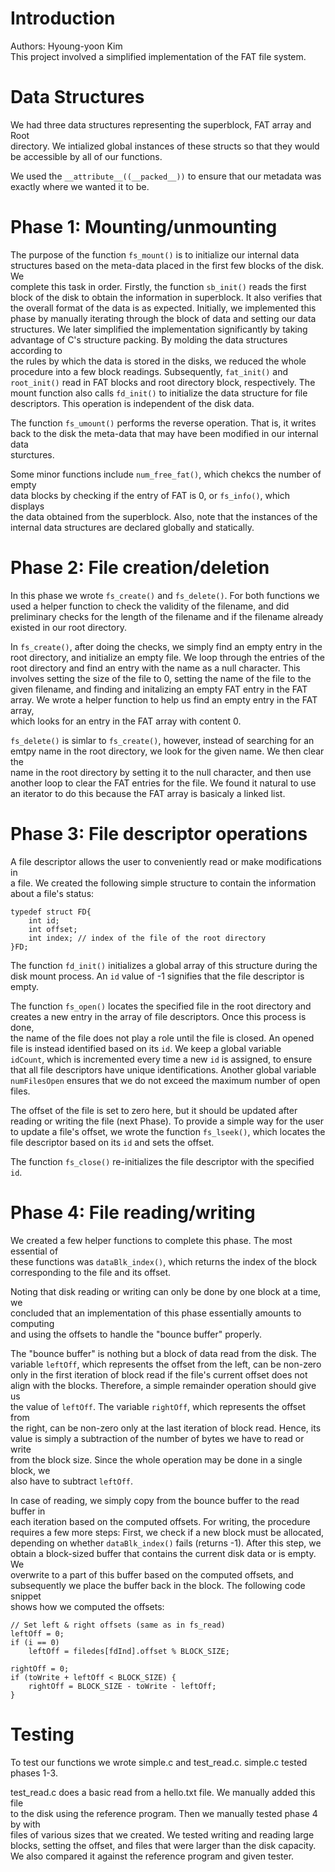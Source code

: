 # Introduction
Authors: Hyoung-yoon Kim  
This project involved a simplified implementation of the FAT file system.   

# Data Structures

We had three data structures representing the superblock, FAT array and Root  
directory. We intialized global instances of these structs so that they would  
be accessible by all of our functions.   

We used the `__attribute__((__packed__))` to ensure that our metadata was  
exactly where we wanted it to be.

# Phase 1: Mounting/unmounting

The purpose of the function `fs_mount()` is to initialize our internal data  
structures based on the meta-data placed in the first few blocks of the disk. We  
complete this task in order. Firstly, the function `sb_init()` reads the first  
block of the disk to obtain the information in superblock. It also verifies that  
the overall format of the data is as expected. Initially, we implemented this  
phase by manually iterating through the block of data and setting our data  
structures. We later simplified the implementation significantly by taking  
advantage of C's structure packing. By molding the data structures according to  
the rules by which the data is stored in the disks, we reduced the whole  
procedure into a few block readings. Subsequently, `fat_init()` and  
`root_init()` read in FAT blocks and root directory block, respectively. The  
mount function also calls `fd_init()` to initialize the data structure for file  
descriptors. This operation is independent of the disk data.    

The function `fs_umount()` performs the reverse operation. That is, it writes  
back to the disk the meta-data that may have been modified in our internal data  
sturctures.    

Some minor functions include `num_free_fat()`, which chekcs the number of empty  
data blocks by checking if the entry of FAT is 0, or `fs_info()`, which displays  
the data obtained from the superblock. Also, note that the instances of the  
internal data structures are declared globally and statically.    


# Phase 2: File creation/deletion

In this phase we wrote `fs_create()` and `fs_delete()`. For both functions we  
used a helper function to check the validity of the filename, and did   
preliminary checks for the length of the filename and if the filename already   
existed in our root directory.   

In `fs_create()`, after doing the checks, we simply find an empty entry in the   
root directory, and initialize an empty file. We loop through the entries of the  
root directory and find an entry with the name as a null character. This   
involves setting the size of the file to 0, setting the name of the file to the   
given filename, and finding and initalizing an empty FAT entry in the FAT array. 
We wrote a helper function to help us find an empty entry in the FAT array,  
which looks for an entry in the FAT array with content 0.  

`fs_delete()` is simlar to `fs_create()`, however, instead of searching for an  
emtpy name in the root directory, we look for the given name. We then clear the  
name in the root directory by setting it to the null character, and then use   
another loop to clear the FAT entries for the file. We found it natural to use   
an iterator to do this because the FAT array is basicaly a linked list.   

# Phase 3: File descriptor operations

A file descriptor allows the user to conveniently read or make modifications in  
a file. We created the following simple structure to contain the information  
about a file's status:   

```
typedef struct FD{
	int id;
	int offset;
	int index; // index of the file of the root directory 
}FD;
```

The function `fd_init()` initializes a global array of this structure during the  
disk mount process. An `id` value of -1 signifies that the file descriptor is  
empty.  

The function `fs_open()` locates the specified file in the root directory and  
creates a new entry in the array of file descriptors. Once this process is done,  
the name of the file does not play a role until the file is closed. An opened  
file is instead identified based on its `id`. We keep a global variable  
`idCount`, which is incremented every time a new `id` is assigned, to ensure  
that all file descriptors have unique identifications. Another global variable  
`numFilesOpen` ensures that we do not exceed the maximum number of open files.  

The offset of the file is set to zero here, but it should be updated after  
reading or writing the file (next Phase). To provide a simple way for the user  
to update a file's offset, we wrote the function `fs_lseek()`, which locates the  
file descriptor based on its `id` and sets the offset.  

The function `fs_close()` re-initializes the file descriptor with the specified  
`id`.    


# Phase 4: File reading/writing

We created a few helper functions to complete this phase. The most essential of  
these functions was `dataBlk_index()`, which returns the index of the block  
corresponding to the file and its offset.  

Noting that disk reading or writing can only be done by one block at a time, we  
concluded that an implementation of this phase essentially amounts to computing  
and using the offsets to handle the "bounce buffer" properly.  

The "bounce buffer" is nothing but a block of data read from the disk. The  
variable `leftOff`, which represents the offset from the left, can be non-zero  
only in the first iteration of block read if the file's current offset does not  
align with the blocks. Therefore, a simple remainder operation should give us  
the value of `leftOff`. The variable `rightOff`, which represents the offset from   
the right, can be non-zero only at the last iteration of block read. Hence, its  
value is simply a subtraction of the number of bytes we have to read or write  
from the block size. Since the whole operation may be done in a single block, we  
also have to subtract `leftOff`.   

In case of reading, we simply copy from the bounce buffer to the read buffer in  
each iteration based on the computed offsets. For writing, the procedure  
requires a few more steps: First, we check if a new block must be allocated,  
depending on whether `dataBlk_index()` fails (returns -1). After this step, we  
obtain a block-sized buffer that contains the current disk data or is empty. We  
overwrite to a part of this buffer based on the computed offsets, and  
subsequently we place the buffer back in the block. The following code snippet  
shows how we computed the offsets:   

```
// Set left & right offsets (same as in fs_read)
leftOff = 0;
if (i == 0)
	leftOff = filedes[fdInd].offset % BLOCK_SIZE;

rightOff = 0;
if (toWrite + leftOff < BLOCK_SIZE) {
	rightOff = BLOCK_SIZE - toWrite - leftOff;
}
```    

# Testing 
To test our functions we wrote simple.c and test_read.c. simple.c tested phases 
1-3.  

test_read.c does a basic read from a hello.txt file. We manually added this file  
to the disk using the reference program. Then we manually tested phase 4 by with   
files of various sizes that we created. We tested writing and reading large   
blocks, setting the offset, and files that were larger than the disk capacity. 
We also compared it against the reference program and given tester. 

